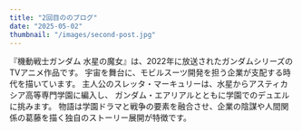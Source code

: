 ```yaml
---
title: "2回目ののブログ"
date: "2025-05-02"
thumbnail: "/images/second-post.jpg"
---
```


『機動戦士ガンダム 水星の魔女』は、2022年に放送されたガンダムシリーズのTVアニメ作品です。
宇宙を舞台に、モビルスーツ開発を担う企業が支配する時代を描いています。
主人公のスレッタ・マーキュリーは、水星からアスティカシア高等専門学園に編入し、
ガンダム・エアリアルとともに学園でのデュエルに挑みます。
物語は学園ドラマと戦争の要素を融合させ、企業の陰謀や人間関係の葛藤を描く独自のストーリー展開が特徴です。